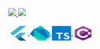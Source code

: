 <div>
    <a href="https://github.com/vitoramerico">
    <img height="180em" src="https://github-readme-stats.vercel.app/api?username=vitoramerico&show_icons=true&theme=dracula&include_all_commits=true&count_private=true"/>
    <img height="180em" src="https://github-readme-stats.vercel.app/api/top-langs/?username=vitoramerico&layout=compact&langs_count=7&theme=dracula"/>
  </div>
  <div style="display: inline_block"><br>
    <img align="center" alt="Vitor-Flutter" height="30" width="40" src="https://raw.githubusercontent.com/devicons/devicon/master/icons/flutter/flutter-original.svg">
    <img align="center" alt="Vitor-Dart" height="30" width="40" src="https://raw.githubusercontent.com/devicons/devicon/master/icons/dart/dart-original.svg">
    <img align="center" alt="Vitor-Ts" height="30" width="40" src="https://raw.githubusercontent.com/devicons/devicon/master/icons/typescript/typescript-plain.svg">
    <img align="center" alt="Vitor-Csharp" height="30" width="40" src="https://raw.githubusercontent.com/devicons/devicon/master/icons/csharp/csharp-original.svg">
  </div>
